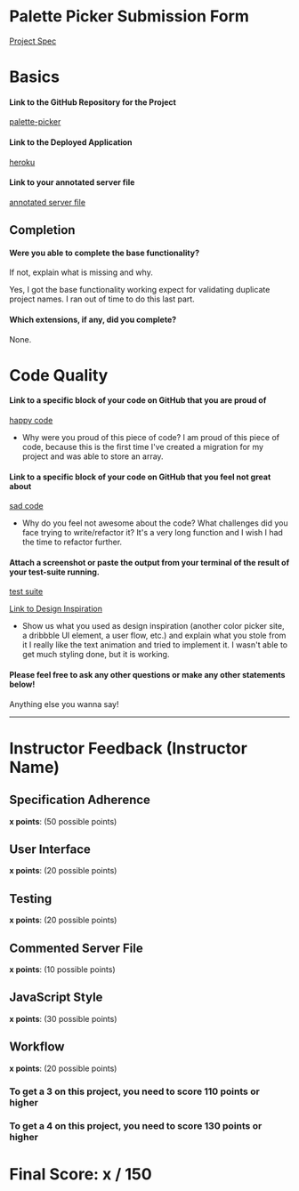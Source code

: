# Palette Picker Submission Form

[Project Spec](http://frontend.turing.io/projects/palette-picker.html)

# Basics

#### Link to the GitHub Repository for the Project
[palette-picker](https://github.com/michellehoffman/palette-picker)

#### Link to the Deployed Application
[heroku](https://palette-generator-mh.herokuapp.com/)

#### Link to your annotated server file
[annotated server file](https://github.com/michellehoffman/palette-picker/blob/master/server.js)

## Completion

#### Were you able to complete the base functionality?
If not, explain what is missing and why.

Yes, I got the base functionality working expect for validating duplicate project names. I ran out of time to do this last part.

#### Which extensions, if any, did you complete?
None.

# Code Quality

#### Link to a specific block of your code on GitHub that you are proud of
[happy code](https://github.com/michellehoffman/palette-picker/blob/master/db/migrations/20180314150854_initial.js)

* Why were you proud of this piece of code?
I am proud of this piece of code, because this is the first time I've created a migration for my project and was able to store an array.

#### Link to a specific block of your code on GitHub that you feel not great about
[sad code](https://github.com/michellehoffman/palette-picker/blob/423019a835ce6079c630c3415a2da3ce03a0c485/public/js/scripts.js#L141-157)

* Why do you feel not awesome about the code? What challenges did you face trying to write/refactor it?
It's a very long function and I wish I had the time to refactor further.

#### Attach a screenshot or paste the output from your terminal of the result of your test-suite running.

[test suite](https://github.com/michellehoffman/palette-picker/blob/master/Screen%20Shot%202018-03-16%20at%2012.35.54%20PM.png)

[Link to Design Inspiration](https://dribbble.com/shots/1609734-RushTax-Float-Form)

* Show us what you used as design inspiration (another color picker site, a dribbble UI element, a user flow, etc.) and explain what you stole from it
I really like the text animation and tried to implement it. I wasn't able to get much styling done, but it is working.

#### Please feel free to ask any other questions or make any other statements below!

Anything else you wanna say!

-----


# Instructor Feedback (Instructor Name)

## Specification Adherence

**x points**: (50 possible points)

## User Interface

**x points**: (20 possible points)

## Testing

**x points**: (20 possible points)

## Commented Server File

**x points**: (10 possible points)

## JavaScript Style

**x points**: (30 possible points)

## Workflow

**x points**: (20 possible points)


### To get a 3 on this project, you need to score 110 points or higher
### To get a 4 on this project, you need to score 130 points or higher

# Final Score: x / 150
